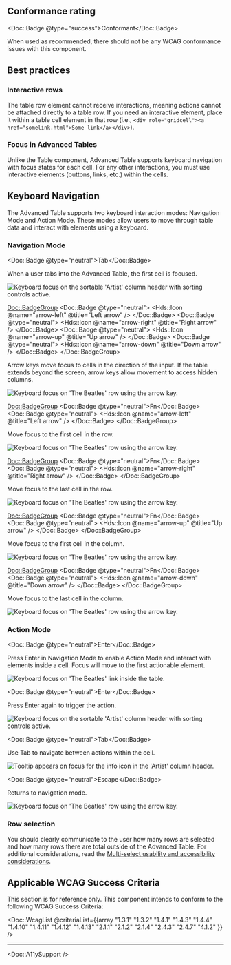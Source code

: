 ## Conformance rating

<Doc::Badge @type="success">Conformant</Doc::Badge>

When used as recommended, there should not be any WCAG conformance issues with this component.

## Best practices

### Interactive rows

The table row element cannot receive interactions, meaning actions cannot be attached directly to a table row. If you need an interactive element, place it within a table cell element in that row (i.e., `<div role="gridcell"><a href="somelink.html">Some link</a></div>`).

### Focus in Advanced Tables

Unlike the Table component, Advanced Table supports keyboard navigation with focus states for each cell. For any other interactions, you must use interactive elements (buttons, links, etc.) within the cells. 

## Keyboard Navigation

The Advanced Table supports two keyboard interaction modes: Navigation Mode and Action Mode. These modes allow users to move through table data and interact with elements using a keyboard.

### Navigation Mode


<Doc::Badge @type="neutral">Tab</Doc::Badge>

When a user tabs into the Advanced Table, the first cell is focused.

![Keyboard focus on the sortable 'Artist' column header with sorting controls active.](/assets/components/table/advanced-table/advanced-table-keyboard-navigation-tab.png)

<Doc::BadgeGroup>
  <Doc::Badge @type="neutral">
    <Hds::Icon @name="arrow-left" @title="Left arrow" />
  </Doc::Badge>
  <Doc::Badge @type="neutral">
    <Hds::Icon @name="arrow-right" @title="Right arrow" />
  </Doc::Badge>
  <Doc::Badge @type="neutral">
    <Hds::Icon @name="arrow-up" @title="Up arrow" />
  </Doc::Badge>
  <Doc::Badge @type="neutral">
    <Hds::Icon @name="arrow-down" @title="Down arrow" />
  </Doc::Badge>
</Doc::BadgeGroup>

Arrow keys move focus to cells in the direction of the input. If the table extends beyond the screen, arrow keys allow movement to access hidden columns.

![Keyboard focus on 'The Beatles' row using the arrow key.](/assets/components/table/advanced-table/advanced-table-keyboard-navigation-arrow-key-down.png)

<Doc::BadgeGroup>
  <Doc::Badge @type="neutral">Fn</Doc::Badge>
  <Doc::Badge @type="neutral">
    <Hds::Icon @name="arrow-left" @title="Left arrow" />
  </Doc::Badge>
</Doc::BadgeGroup>

Move focus to the first cell in the row.

![Keyboard focus on 'The Beatles' row using the arrow key.](/assets/components/table/advanced-table/advanced-table-keyboard-navigation-fn-left.png)

<Doc::BadgeGroup>
  <Doc::Badge @type="neutral">Fn</Doc::Badge>
  <Doc::Badge @type="neutral">
    <Hds::Icon @name="arrow-right" @title="Right arrow" />
  </Doc::Badge>
</Doc::BadgeGroup>

Move focus to the last cell in the row.

![Keyboard focus on 'The Beatles' row using the arrow key.](/assets/components/table/advanced-table/advanced-table-keyboard-navigation-fn-right.png)

<Doc::BadgeGroup>
  <Doc::Badge @type="neutral">Fn</Doc::Badge>
  <Doc::Badge @type="neutral">
    <Hds::Icon @name="arrow-up" @title="Up arrow" />
  </Doc::Badge>
</Doc::BadgeGroup>

Move focus to the first cell in the column.

![Keyboard focus on 'The Beatles' row using the arrow key.](/assets/components/table/advanced-table/advanced-table-keyboard-navigation-fn-up.png)

<Doc::BadgeGroup>
  <Doc::Badge @type="neutral">Fn</Doc::Badge>
  <Doc::Badge @type="neutral">
    <Hds::Icon @name="arrow-down" @title="Down arrow" />
  </Doc::Badge>
</Doc::BadgeGroup>

Move focus to the last cell in the column.

![Keyboard focus on 'The Beatles' row using the arrow key.](/assets/components/table/advanced-table/advanced-table-keyboard-navigation-fn-down.png)


### Action Mode

<Doc::Badge @type="neutral">Enter</Doc::Badge>

Press Enter in Navigation Mode to enable Action Mode and interact with elements inside a cell. Focus will move to the first actionable element.


![Keyboard focus on 'The Beatles' link inside the table.](/assets/components/table/advanced-table/advanced-table-keyboard-action-mode-link.png)

<Doc::Badge @type="neutral">Enter</Doc::Badge>

Press Enter again to trigger the action.


![Keyboard focus on the sortable 'Artist' column header with sorting controls active.](/assets/components/table/advanced-table/advanced-table-keyboard-action-mode-sort.png)

<Doc::Badge @type="neutral">Tab</Doc::Badge>

Use Tab to navigate between actions within the cell.


![Tooltip appears on focus for the info icon in the 'Artist' column header.](/assets/components/table/advanced-table/advanced-table-keyboard-action-mode-tooltip.png)

<Doc::Badge @type="neutral">Escape</Doc::Badge>

Returns to navigation mode.


![Keyboard focus on 'The Beatles' row using the arrow key.](/assets/components/table/advanced-table/advanced-table-keyboard-navigation-tab.png)

### Row selection

You should clearly communicate to the user how many rows are selected and how many rows there are total outside of the Advanced Table. For additional considerations, read the [Multi-select usability and accessibility considerations](/components/table/advanced-table?tab=code#usability-and-accessibility-considerations).

## Applicable WCAG Success Criteria

This section is for reference only. This component intends to conform to the following WCAG Success Criteria:

<Doc::WcagList @criteriaList={{array "1.3.1" "1.3.2" "1.4.1" "1.4.3" "1.4.4" "1.4.10" "1.4.11" "1.4.12" "1.4.13" "2.1.1" "2.1.2" "2.1.4" "2.4.3" "2.4.7" "4.1.2" }} />

---

<Doc::A11ySupport />
